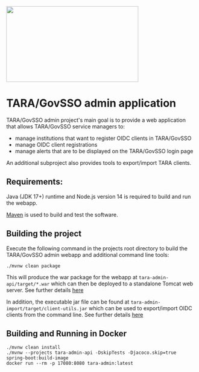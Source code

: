 <img src="doc/img/eu_regional_development_fund_horizontal.jpg" width="350" height="200">

# TARA/GovSSO admin application

TARA/GovSSO admin project's main goal is to provide a web application that allows TARA/GovSSO service managers to:
* manage institutions that want to register OIDC clients in TARA/GovSSO
* manage OIDC client registrations
* manage alerts that are to be displayed on the TARA/GovSSO login page

An additional subproject also provides tools to export/import TARA clients. 


## Requirements:

Java (JDK 17+) runtime and Node.js version 14 is required to build and run the webapp.

[Maven](https://maven.apache.org/) is used to build and test the software.

## Building the project

Execute the following command in the projects root directory to build the TARA/GovSSO admin webapp and additional command line tools:

```shell
./mvnw clean package
```

This will produce the war package for the webapp at `tara-admin-api/target/*.war` which can then be deployed to a standalone Tomcat web server. See further details [here](tara-admin-api/README.md)

In addition, the executable jar file can be found at `tara-admin-import/target/client-utils.jar` which can be used to export/import OIDC clients from the command line. See further details [here](tara-admin-import/README.md)

## Building and Running in Docker

```shell
./mvnw clean install
./mvnw --projects tara-admin-api -DskipTests -Djacoco.skip=true spring-boot:build-image
docker run --rm -p 17080:8080 tara-admin:latest
```
